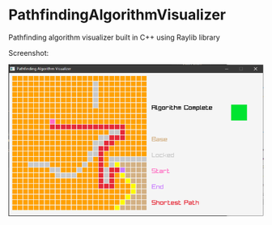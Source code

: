# PathfindingAlgorithmVisualizer

Pathfinding algorithm visualizer built in C++ using Raylib library

Screenshot:

![results](output.png)
